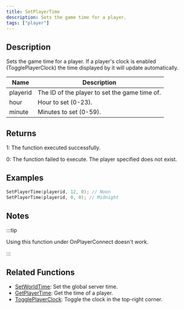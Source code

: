 ```yaml
---
title: SetPlayerTime
description: Sets the game time for a player.
tags: ["player"]
---
```


## Description

Sets the game time for a player. If a player's clock is enabled (TogglePlayerClock) the time displayed by it will update automatically.

| Name     | Description                                   |
| -------- | --------------------------------------------- |
| playerid | The ID of the player to set the game time of. |
| hour     | Hour to set (0-23).                           |
| minute   | Minutes to set (0-59).                        |

## Returns

1: The function executed successfully.

0: The function failed to execute. The player specified does not exist.

## Examples

```c
SetPlayerTime(playerid, 12, 0); // Noon
SetPlayerTime(playerid, 0, 0); // Midnight
```

## Notes

:::tip

Using this function under OnPlayerConnect doesn't work.

:::

## Related Functions

- [SetWorldTime](SetWorldTime): Set the global server time.
- [GetPlayerTime](GetPlayerTime): Get the time of a player.
- [TogglePlayerClock](TogglePlayerClock): Toggle the clock in the top-right corner.

